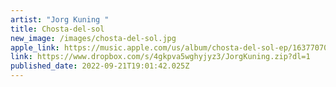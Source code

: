 ```yaml
---
artist: "Jorg Kuning "
title: Chosta-del-sol
new_image: /images/chosta-del-sol.jpg
apple_link: https://music.apple.com/us/album/chosta-del-sol-ep/1637707078
link: https://www.dropbox.com/s/4gkpva5wghyjyz3/JorgKuning.zip?dl=1
published_date: 2022-09-21T19:01:42.025Z
---
```

